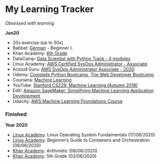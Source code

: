 # My Learning Tracker
*Obsessed with learning*  
  
**Jun20**  
* 20x exercise (up to 50x)
* Babbel: [German](https://my.babbel.com) - Beginner I.
* Khan Academy: [6th Grade](https://www.khanacademy.org/math/cc-sixth-grade-math)
* DataCamp: [Data Scientist with Python Track - 4 modules](https://learn.datacamp.com/career-tracks/data-scientist-with-python)
* Linux Academy: [AWS Certified SysOps Administrator - Associate](https://linuxacademy.com/cp/modules/view/id/364)
* Acloud Guru: [AWS SysOps Administrator Associate - 2020](https://learn.acloud.guru/course/aws-certified-sysops-administrator-associate/dashboard)
* Udemy: [Complete Python Bootcamp](https://www.udemy.com/course/complete-python-bootcamp/), [The Web Developer Bootcamp](https://www.udemy.com/course/the-web-developer-bootcamp/)
* Coursera: [Machine Learning](https://www.coursera.org/learn/machine-learning/home/welcome)
* YouTube: [Stanford CS229: Machine Learning (Autumn 2018)](https://www.youtube.com/playlist?list=PLoROMvodv4rMiGQp3WXShtMGgzqpfVfbU)
* EdX: [Amazon SageMaker: Simplifying Machine Learning Application Development](https://courses.edx.org/courses/course-v1:AWS+OTP-AWSD4+3T2018/course/)
* Udacity: [AWS Machine Learning Foundations Course](https://www.udacity.com/course/aws-machine-learning-foundations--ud090)
  
### Finished
**Year 2020**  
* [Linux Academy](https://linuxacademy.com/): Linux Operating System Fundamentals (17/06/2020)
* [Linux Academy](https://linuxacademy.com/): Beginner’s Guide to Containers and Orchestration (06/06/2020)
* [Khan Academy](https://www.khanacademy.org/): Arithmetic (06/06/2020)
* [Khan Academy](https://www.khanacademy.org/): 5th Grade (02/06/2020)